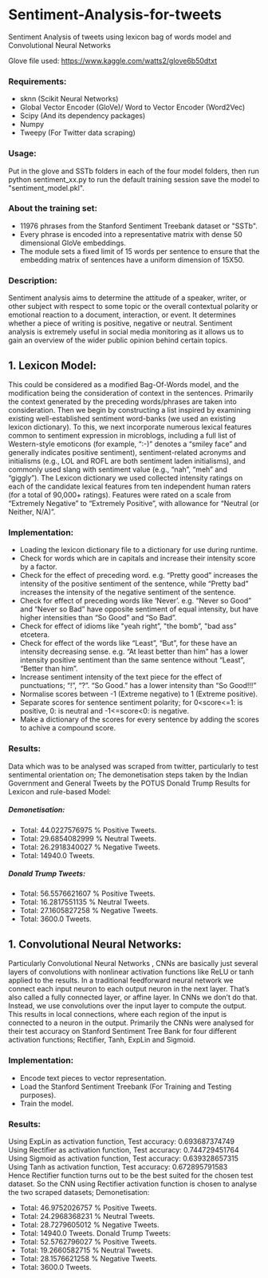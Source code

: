 # Sentiment-Analysis-for-tweets
Sentiment Analysis of tweets using lexicon bag of words model and Convolutional Neural Networks 

Glove file used: https://www.kaggle.com/watts2/glove6b50dtxt

### Requirements:
* sknn (Scikit Neural Networks)
* Global Vector Encoder (GloVe)/ Word to Vector Encoder (Word2Vec)
* Scipy (And its dependency packages)
* Numpy
* Tweepy (For Twitter data scraping)

### Usage:
Put in the glove and SSTb folders in each of the four model folders, then run python sentiment_xx.py
to run the default training session save the model to "sentiment_model.pkl".

### About the training set:
* 11976 phrases from the Stanford Sentiment Treebank dataset or "SSTb". 
* Every phrase is encoded into a representative matrix with dense 50 dimensional GloVe embeddings. 
* The module sets a fixed limit of  15 words per sentence to ensure that the embedding matrix of sentences have a uniform dimension of 15X50.

### Description:
Sentiment analysis aims to determine the attitude of a speaker, writer, or other subject with respect to some topic or
the overall contextual polarity or emotional reaction to a document, interaction, or event. It determines whether a piece of writing is positive,
negative or neutral.
Sentiment analysis is extremely useful in social media monitoring as it allows us to gain an overview of the wider public opinion behind
certain topics. 

## 1. Lexicon Model: 

This could be considered as a modified Bag-Of-Words model, and the modification being the consideration of context in the sentences. Primarily
the context generated by the preceding words/phrases are taken into consideration. Then we begin by constructing a list inspired by examining
existing well-established sentiment word-banks (we used an existing lexicon dictionary). To this, we next incorporate numerous lexical features
common to sentiment expression in microblogs, including a full list of Western-style emoticons (for example, “:-)” denotes a “smiley face” and
generally indicates positive sentiment), sentiment-related acronyms and initialisms (e.g., LOL and ROFL are both sentiment laden initialisms), and
commonly used slang with sentiment value (e.g., “nah”, “meh” and “giggly”). The Lexicon dictionary we used collected intensity ratings on
each of the candidate lexical features from ten independent human raters (for a total of 90,000+ ratings). Features were rated on a scale from
“Extremely Negative” to “Extremely Positive”, with allowance for “Neutral (or Neither, N/A)”.

### Implementation: 
* Loading the lexicon dictionary file to a dictionary for use during runtime.
* Check for words which are in capitals and increase their intensity score by a factor.
* Check for the effect of preceding word. e.g. “Pretty good” increases the intensity of the positive sentiment of the sentence, while “Pretty bad”
increases the intensity of the negative sentiment of the sentence.
* Check for effect of preceding words like ‘Never’. e.g. “Never so Good” and “Never so Bad” have opposite sentiment of equal intensity, but have
higher intensities than “So Good” and “So Bad”. 
* Check for effect of idioms like "yeah right”, "the bomb”, "bad ass” etcetera.
* Check for effect of the words like “Least”, “But”, for these have an intensity decreasing sense. e.g. “At least better than him” has a lower
intensity positive sentiment than the same sentence without “Least”, “Better than him”.
* Increase sentiment intensity of the text piece for the effect of punctuations; “!”, “?”. “So Good.” has a lower intensity than “So Good!!!”
* Normalise scores between -1 (Extreme negative) to 1 (Extreme positive).
* Separate scores for sentence sentiment polarity; for 0<score<=1: is positive,  0: is neutral and -1<=score<0: is negative.
* Make a dictionary of the scores for every sentence by adding the scores to achive a compound score.

### Results: 
Data which was to be analysed was scraped from twitter, particularly to test sentimental orientation on; The demonetisation steps taken by the Indian Government
and General Tweets by the POTUS Donald Trump
Results for Lexicon and rule-based Model:
##### Demonetisation:
 * Total: 44.0227576975 % Positive Tweets.
 * Total: 29.6854082999 % Neutral Tweets.
 * Total: 26.2918340027 % Negative Tweets.
 * Total: 14940.0 Tweets.
##### Donald Trump Tweets:
 * Total: 56.5576621607 % Positive Tweets.
 * Total: 16.2817551135 % Neutral Tweets.
 * Total: 27.1605827258 % Negative Tweets.
 * Total: 3600.0 Tweets.

## 1. Convolutional Neural Networks:

Particularly Convolutional Neural Networks , CNNs are basically just several layers of convolutions with nonlinear activation
functions like ReLU or tanh applied to the results. In a traditional feedforward neural network we connect each input neuron to each output
neuron in the next layer. That’s also called a fully connected layer, or affine layer. In CNNs we don’t do that. Instead, we use convolutions over the
input layer to compute the output. This results in local connections, where each region of the input is connected to a neuron in the output.
Primarily the CNNs were analysed for their test accuracy on Stanford Sentiment Tree Bank for four different activation functions; Rectifier, Tanh,
ExpLin and Sigmoid.

### Implementation: 
* Encode text pieces to vector representation.
* Load the Stanford Sentiment Treebank (For Training and Testing purposes).
* Train the model.

### Results: 
Using ExpLin as activation function, Test accuracy: 0.693687374749  
Using Rectifier as activation function, Test accuracy: 0.744729451764  
Using Sigmoid as activation function, Test accuracy: 0.639328657315  
Using Tanh as activation function, Test accuracy: 0.672895791583  
Hence Rectifier function turns out to be the best suited for the chosen test dataset.
So the CNN using Rectifier activation function is chosen to analyse the two scraped datasets;
Demonetisation:
 * Total: 46.9752026757 % Positive Tweets.
 * Total: 24.2968368231 % Neutral Tweets.
 * Total: 28.7279605012 % Negative Tweets.
 * Total: 14940.0 Tweets. 
Donald Trump Tweets:
 * Total: 52.5762796027 % Positive Tweets.
 * Total: 19.2660582715 % Neutral Tweets.
 * Total: 28.1576621258 % Negative Tweets.
 * Total: 3600.0 Tweets.


